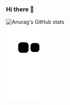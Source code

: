 ### Hi there 👋


![Anurag's GitHub stats](https://github-readme-stats.vercel.app/api?username=EnrisKumi&count_private=true&theme=radical)



![Snake animation](https://github.com/EnrisKumi/EnrisKumi/blob/output/github-contribution-grid-snake.svg)

